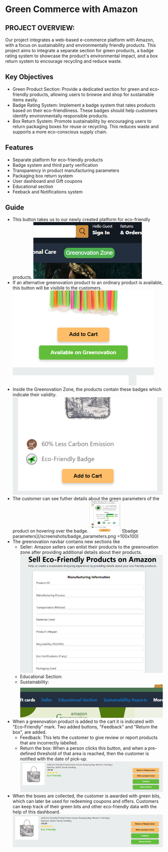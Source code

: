 # Green Commerce with Amazon

## PROJECT OVERVIEW: 

Our project integrates a web-based e-commerce platform with Amazon, with a focus on sustainability and environmentally friendly products. This project aims to integrate a separate section for green products, a badge rating system to showcase the product's environmental impact, and a box return system to encourage recycling and reduce waste.
## Key Objectives
- Green Product Section: Provide a dedicated section for green and eco-friendly products, allowing users to browse and shop for sustainable items easily.
- Badge Rating System: Implement a badge system that rates products based on their eco-friendliness. These badges should help customers identify environmentally responsible products.
- Box Return System:  Promote sustainability by encouraging users to return packaging boxes for reuse or recycling. This reduces waste and supports a more eco-conscious supply chain.

## Features

- Separate platform for eco-friendly products
- Badge system and third party verification
- Transparency in product manufacturing parameters
- Packaging box return system
- User dashboard and Gift coupons
- Educational section
- Feeback and Notifications system



## Guide

- This button takes us to our newly created platform for eco-friendly products.
![greenovation button](/screenshots/greenovation_button.png)
- If an alternative greenovation product to an ordinary product is available, this button will be visibile to the customers.
![available button](/screenshots/available_button.png) 
- Inside the Greenovation Zone, the products contain these badges which indicate their validity.
![badges](/screenshots/badges.png)
- The customer can see futher details about the green parameters of the product on hovering over the badge.
  <img src="/screenshots/badge_parameters.png" width="100" height="100">
![badge parameters](/screenshots/badge_parameters.png =100x100)
- The greenovation navbar contains new sections like
    - Seller: Amazon sellers can enlist their products to the greenovation zone after providing additional details about their products.
    ![seller form](/screenshots/seller_form.png)
    - Educational Section: 
    - Sustainability: 
![navbargreen buttons](/screenshots/navbargreen_buttons.png)
- When a greenovation product is added to the cart it is indicated with "Eco-Friendly" mark. Two added buttons, "Feedback" and "Return the box", are added.
    - Feedback: This lets the customer to give review or report products that are incorrectly labelled.
    - Return the box: When a person clicks this button, and when a pre-defined threshold of that area is reached, then the customer is notified with the date of pick-up.
![feedback and returnbox](/screenshots/feedback_and_returnbox.png)
- When the boxes are collected, the customer is awarded with green bits, which can later be used for redeeming coupons and offers. Customers can keep track of their green bits and other eco-friendly data with the help of this dashboard.
![feedback and returnbox](/screenshots/feedback_and_returnbox.png)
